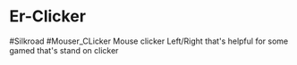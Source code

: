 # Er-Clicker
#Silkroad
#Mouser_CLicker
Mouse clicker Left/Right that's helpful for some gamed that's stand on clicker
